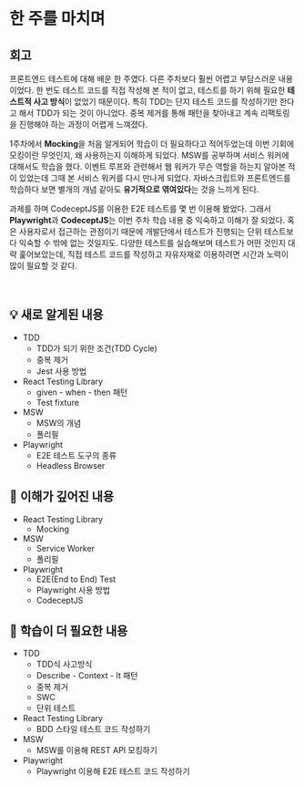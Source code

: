 # 한 주를 마치며

## 회고

프론트엔드 테스트에 대해 배운 한 주였다. 다른 주차보다 훨씬 어렵고 부담스러운 내용이었다. 
한 번도 테스트 코드를 직접 작성해 본 적이 없고, 테스트를 하기 위해 필요한 **테스트적 사고 방식**이 없었기 때문이다.
특히 TDD는 단지 테스트 코드를 작성하기만 한다고 해서 TDD가 되는 것이 아니었다. 
중복 제거를 통해 패턴을 찾아내고 계속 리팩토링을 진행해야 하는 과정이 어렵게 느껴졌다. 

1주차에서 **Mocking**을 처음 알게되어 학습이 더 필요하다고 적어두었는데 이번 기회에 모킹이란 무엇인지, 왜 사용하는지 
이해하게 되었다. MSW를 공부하며 서비스 워커에 대해서도 학습을 했다. 
이벤트 루프와 관련해서 웹 워커가 무슨 역할을 하는지 알아본 적이 있었는데 그때 본 서비스 워커를 다시 만나게 되었다.
자바스크립트와 프론트엔드를 학습하다 보면 별개의 개념 같아도 **유기적으로 엮여있다**는 것을 느끼게 된다. 

과제를 하며 CodeceptJS를 이용한 E2E 테스트를 몇 번 이용해 봤었다. 
그래서 **Playwright**과 **CodeceptJS**는 이번 주차 학습 내용 중 익숙하고 이해가 잘 되었다. 
혹은 사용자로서 접근하는 관점이기 때문에 개발단에서 테스트가 진행되는 단위 테스트보다 익숙할 수 밖에 없는 것일지도.
다양한 테스트를 실습해보며 테스트가 어떤 것인지 대략 훑어보았는데, 직접 테스트 코드를 작성하고 자유자재로 이용하려면 
시간과 노력이 많이 필요할 것 같다.

<br>

## 💡 새로 알게된 내용

- TDD
  - TDD가 되기 위한 조건(TDD Cycle) 
  - 중복 제거 
  - Jest 사용 방법 
- React Testing Library
  - given - when - then 패턴
  - Test fixture
- MSW
  - MSW의 개념
  - 폴리필
- Playwright
  - E2E 테스트 도구의 종류 
  - Headless Browser


## 🔎 이해가 깊어진 내용

- React Testing Library
  - Mocking
- MSW
  - Service Worker
  - 폴리필
- Playwright
  - E2E(End to End) Test
  - Playwright 사용 방법 
  - CodeceptJS
  

## 🤔 학습이 더 필요한 내용

- TDD
  - TDD식 사고방식 
  - Describe - Context - It 패턴
  - 중복 제거
  - SWC
  - 단위 테스트
- React Testing Library
  - BDD 스타일 테스트 코드 작성하기
- MSW
  - MSW를 이용해 REST API 모킹하기
- Playwright
  - Playwright 이용해 E2E 테스트 코드 작성하기 
